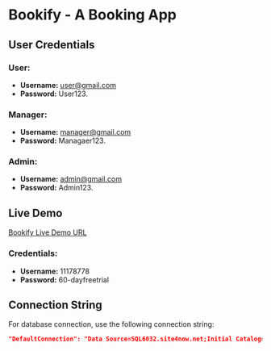 # Bookify - A Booking App

## User Credentials

### User:
- **Username:** user@gmail.com
- **Password:** User123.

### Manager:
- **Username:** manager@gmail.com
- **Password:** Managaer123.

### Admin:
- **Username:** admin@gmail.com
- **Password:** Admin123.

## Live Demo

[Bookify Live Demo URL](http://ooadtim11-001-site1.ftempurl.com/)

### Credentials:
- **Username:** 11178778
- **Password:** 60-dayfreetrial

## Connection String

For database connection, use the following connection string:

```json
"DefaultConnection": "Data Source=SQL6032.site4now.net;Initial Catalog=db_aa931a_ooad;User Id=db_aa931a_ooad_admin;Password=ooadtim11"
